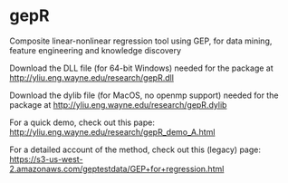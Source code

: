 # gepR
Composite linear-nonlinear regression tool using GEP, for data mining, feature engineering and knowledge discovery

Download the DLL file (for 64-bit Windows) needed for the package at http://yliu.eng.wayne.edu/research/gepR.dll

Download the dylib file (for MacOS, no openmp support) needed for the package at http://yliu.eng.wayne.edu/research/gepR.dylib

For a quick demo, check out this pape: http://yliu.eng.wayne.edu/research/gepR_demo_A.html

For a detailed account of the method, check out this (legacy) page: https://s3-us-west-2.amazonaws.com/geptestdata/GEP+for+regression.html
